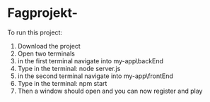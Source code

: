 # Fagprojekt-

To run this project:
1. Download the project
2. Open two terminals
3. in the first terminal navigate into my-app\backEnd
4. Type in the terminal: node server.js
5. in the second terminal navigate into my-app\frontEnd
6. Type in the terminal: npm start
7. Then a window should open and you can now register and play
